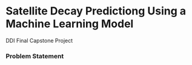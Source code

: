 # Satellite Decay Predictiong Using a Machine Learning Model
DDI Final Capstone Project

### Problem Statement


### 
